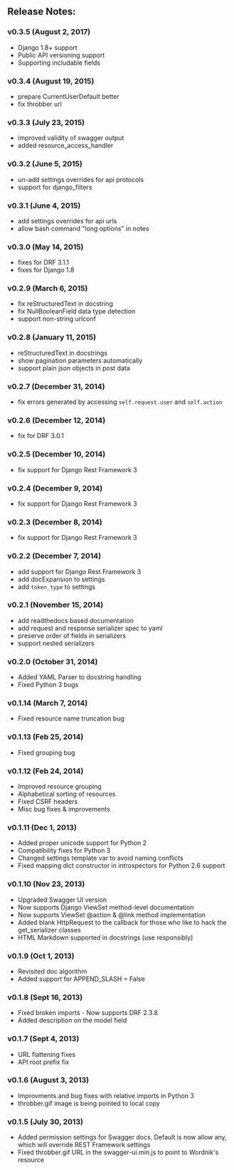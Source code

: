 ## Release Notes:

### v0.3.5 (August 2, 2017)
* Django 1.8+ support
* Public API versioning support
* Supporting includable fields

### v0.3.4 (August 19, 2015)
* prepare CurrentUserDefault better
* fix throbber url

### v0.3.3 (July 23, 2015)
* improved validity of swagger output
* added resource_access_handler

### v0.3.2 (June 5, 2015)
* un-add settings overrides for api protocols
* support for django_filters

### v0.3.1 (June 4, 2015)
* add settings overrides for api urls
* allow bash command "long options" in notes 

### v0.3.0 (May 14, 2015)
* fixes for DRF 3.1.1
* fixes for Django 1.8

### v0.2.9 (March 6, 2015)
* fix reStructuredText in docstring
* fix NullBooleanField data type detection
* support non-string urlconf

### v0.2.8 (January 11, 2015)
* reStructuredText in docstrings
* show pagination parameters automatically
* support plain json objects in post data

### v0.2.7 (December 31, 2014)
* fix errors generated by accessing `self.request.user` and `self.action`

### v0.2.6 (December 12, 2014)
* fix for DRF 3.0.1

### v0.2.5 (December 10, 2014)
* fix support for Django Rest Framework 3

### v0.2.4 (December 9, 2014)
* fix support for Django Rest Framework 3

### v0.2.3 (December 8, 2014)
* fix support for Django Rest Framework 3

### v0.2.2 (December 7, 2014)
* add support for Django Rest Framework 3
* add docExpansion to settings
* add `token_type` to settings

### v0.2.1 (November 15, 2014)
* add readthedocs based documentation 
* add request and response serializer spec to yaml
* preserve order of fields in serializers
* support nested serializers

### v0.2.0 (October 31, 2014)
* Added YAML Parser to docstring handling
* Fixed Python 3 bugs

### v0.1.14 (March 7, 2014)
* Fixed resource name truncation bug

### v0.1.13 (Feb 25, 2014)
* Fixed grouping bug

### v0.1.12 (Feb 24, 2014)
* Improved resource grouping
* Alphabetical sorting of resources
* Fixed CSRF headers
* Misc bug fixes & improvements

### v0.1.11 (Dec 1, 2013)
* Added proper unicode support for Python 2
* Compatibility fixes for Python 3
* Changed settings template var to avoid naming conflicts
* Fixed mapping dict constructor in introspectors for Python 2.6 support

### v0.1.10 (Nov 23, 2013)
* Upgraded Swagger UI version
* Now supports Django ViewSet method-level documentation
* Now supports ViewSet @action & @link method implementation
* Added blank HttpRequest to the callback for those who like to hack the get_serializer classes
* HTML Markdown supported in docstrings (use responsibly)

### v0.1.9 (Oct 1, 2013)
* Revisited doc algorithm
* Added support for APPEND_SLASH = False

### v0.1.8 (Sept 16, 2013)
* Fixed broken imports - Now supports DRF 2.3.8
* Added description on the model field

### v0.1.7 (Sept 4, 2013)
* URL flattening fixes
* API root prefix fix

### v0.1.6 (August 3, 2013)
* Improvments and bug fixes with relative imports in Python 3
* throbber.gif image is being pointed to local copy

### v0.1.5 (July 30, 2013)
* Added permission settings for Swagger docs. Default is now allow any, which will override REST Framework settings
* Fixed throbber.gif URL in the swagger-ui.min.js to point to Wordnik's resource
